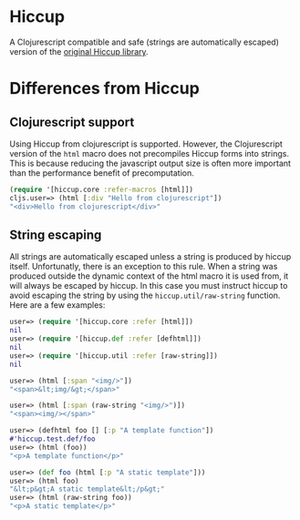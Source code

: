 Hiccup
======

A Clojurescript compatible and safe (strings are automatically escaped) version of the [original Hiccup library](https://github.com/weavejester/hiccup).

Differences from Hiccup
=======================

Clojurescript support
---------------------

Using Hiccup from clojurescript is supported. However, the Clojurescript version of the `html` macro does not precompiles Hiccup forms into strings. This is because reducing the javascript output size is often more important than the performance benefit of precomputation.

```clojure
(require '[hiccup.core :refer-macros [html]])
cljs.user=> (html [:div "Hello from clojurescript"])
"<div>Hello from clojurescript</div>"
```

String escaping
---------------

All strings are automatically escaped unless a string is produced by hiccup itself. Unfortunatly, there is an exception to this rule. When a string was produced outside the dynamic context of the html macro it is used from, it will always be escaped by hiccup. In this case you must instruct hiccup to avoid escaping the string by using the `hiccup.util/raw-string` function. Here are a few examples:

```clojure
user=> (require '[hiccup.core :refer [html]])
nil
user=> (require '[hiccup.def :refer [defhtml]])
nil
user=> (require '[hiccup.util :refer [raw-string]])
nil
```

```clojure
user=> (html [:span "<img/>"])
"<span>&lt;img/&gt;</span>"

user=> (html [:span (raw-string "<img/>")])
"<span><img/></span>"

user=> (defhtml foo [] [:p "A template function"])
#'hiccup.test.def/foo
user=> (html (foo))
"<p>A template function</p>"

user=> (def foo (html [:p "A static template"]))
user=> (html foo)
"&lt;p&gt;A static template&lt;/p&gt;"
user=> (html (raw-string foo))
"<p>A static template</p>"
```
